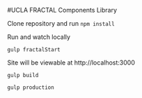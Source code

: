 #UCLA FRACTAL Components Library

Clone repository and run `npm install`


Run and watch locally
```
gulp fractalStart
```
Site will be viewable at http://localhost:3000


```
gulp build
```


```
gulp production
```

